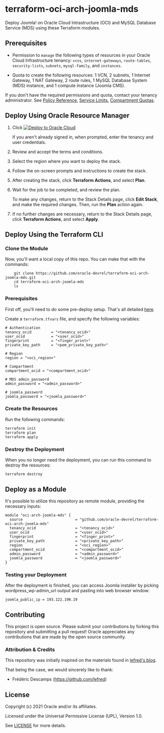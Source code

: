 # terraform-oci-arch-joomla-mds

Deploy Joomla! on Oracle Cloud Intrastructure (OCI) and MySQL Database Service (MDS) using these Terraform modules.

## Prerequisites

- Permission to `manage` the following types of resources in your Oracle Cloud Infrastructure tenancy: `vcns`, `internet-gateways`, `route-tables`, `security-lists`, `subnets`, `mysql-family`, and `instances`.

- Quota to create the following resources: 1 VCN, 2 subnets, 1 Internet Gateway, 1 NAT Gateway, 2 route rules, 1 MySQL Database System (MDS) instance, and 1 compute instance (Joomla CMS).

If you don't have the required permissions and quota, contact your tenancy administrator. See [Policy Reference](https://docs.cloud.oracle.com/en-us/iaas/Content/Identity/Reference/policyreference.htm), [Service Limits](https://docs.cloud.oracle.com/en-us/iaas/Content/General/Concepts/servicelimits.htm), [Compartment Quotas](https://docs.cloud.oracle.com/iaas/Content/General/Concepts/resourcequotas.htm).

## Deploy Using Oracle Resource Manager

1. Click [![Deploy to Oracle Cloud](https://oci-resourcemanager-plugin.plugins.oci.oraclecloud.com/latest/deploy-to-oracle-cloud.svg)](https://cloud.oracle.com/resourcemanager/stacks/create?zipUrl=https://github.com/oracle-devrel/terraform-oci-arch-joomla-mds/releases/latest/download/terraform-oci-arch-joomla-mds-stack-latest.zip)

    If you aren't already signed in, when prompted, enter the tenancy and user credentials.

2. Review and accept the terms and conditions.

3. Select the region where you want to deploy the stack.

4. Follow the on-screen prompts and instructions to create the stack.

5. After creating the stack, click **Terraform Actions**, and select **Plan**.

6. Wait for the job to be completed, and review the plan.

    To make any changes, return to the Stack Details page, click **Edit Stack**, and make the required changes. Then, run the **Plan** action again.

7. If no further changes are necessary, return to the Stack Details page, click **Terraform Actions**, and select **Apply**. 

## Deploy Using the Terraform CLI

### Clone the Module

Now, you'll want a local copy of this repo. You can make that with the commands:

```
    git clone https://github.com/oracle-devrel/terraform-oci-arch-joomla-mds.git
    cd terraform-oci-arch-joomla-mds
    ls
```

### Prerequisites
First off, you'll need to do some pre-deploy setup.  That's all detailed [here](https://github.com/cloud-partners/oci-prerequisites).

Create a `terraform.tfvars` file, and specify the following variables:

```
# Authentication
tenancy_ocid         = "<tenancy_ocid>"
user_ocid            = "<user_ocid>"
fingerprint          = "<finger_print>"
private_key_path     = "<pem_private_key_path>"

# Region
region = "<oci_region>"

# Compartment
compartment_ocid = "<compartment_ocid>"

# MDS admin_password
admin_password = "<admin_password>"

# joomla_password
joomla_password = "<joomla_password>"
````

### Create the Resources
Run the following commands:

    terraform init
    terraform plan
    terraform apply

### Destroy the Deployment
When you no longer need the deployment, you can run this command to destroy the resources:

    terraform destroy

## Deploy as a Module
It's possible to utilize this repository as remote module, providing the necessary inputs:

```
module "oci-arch-joomla-mds" {
  source                        = "github.com/oracle-devrel/terraform-oci-arch-joomla-mds"
  tenancy_ocid                  = "<tenancy_ocid>"
  user_ocid                     = "<user_ocid>"
  fingerprint                   = "<finger_print>"
  private_key_path              = "<private_key_path>"
  region                        = "<oci_region>"
  compartment_ocid              = "<compartment_ocid>"
  admin_password                = "<admin_password>" 
  joomla_password               = "<joomla_password>"  
}
```

### Testing your Deployment
After the deployment is finished, you can access Joomla installer by picking wordpress_wp-admin_url output and pasting into web browser window:

````
joomla_public_ip = 193.122.198.19
`````


## Contributing
This project is open source.  Please submit your contributions by forking this repository and submitting a pull request!  Oracle appreciates any contributions that are made by the open source community.

### Attribution & Credits
This repository was initially inspired on the materials found in [lefred's blog](https://lefred.be/content/deploying-joomla-on-oci-and-mds/).

That being the case, we would sincerely like to thank:
- Frédéric Descamps (https://github.com/lefred)

## License
Copyright (c) 2021 Oracle and/or its affiliates.

Licensed under the Universal Permissive License (UPL), Version 1.0.

See [LICENSE](LICENSE) for more details.
